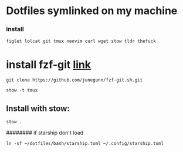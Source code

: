 # Dotfiles symlinked on my machine
### install
```
figlet lolcat git tmux neovim curl wget stow tldr thefuck
```
# install fzf-git [link](https://www.josean.com/posts/7-amazing-cli-tools)
```
git clone https://github.com/junegunn/fzf-git.sh.git
```
```
stow -t tmux
```
## Install with stow:

```
stow .
```
######## if starship don't load 
```
ln -sf ~/dotfiles/bash/starship.toml ~/.config/starship.toml
```
